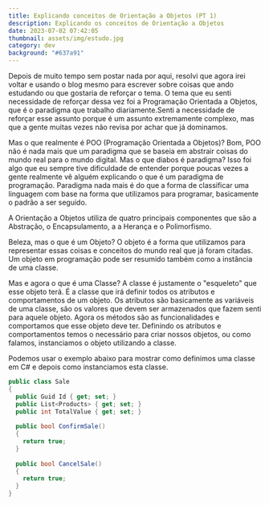 ```yaml
---
title: Explicando conceitos de Orientação a Objetos (PT 1)
description: Explicando os conceitos de Orientação a Objetos
date: 2023-07-02 07:42:05
thumbnail: assets/img/estudo.jpg
category: dev
background: "#637a91"
---
```

Depois de muito tempo sem postar nada por aqui, resolvi que agora irei voltar e usando o blog mesmo para escrever sobre coisas que ando estudando ou que gostaria de reforçar o tema. O tema que eu senti necessidade de reforçar dessa vez foi a Programação Orientada a Objetos, que é o paradigma que trabalho diariamente.Senti a necessidade de reforçar esse assunto porque é um assunto extremamente complexo, mas que a gente muitas vezes não revisa por achar que já dominamos. 

Mas o que realmente é POO (Programação Orientada a Objetos)? Bom, POO não é nada mais que um paradigma que se baseia em abstrair coisas do mundo real para o mundo digital. Mas o que diabos é paradigma? Isso foi algo que eu sempre tive dificuldade de entender porque poucas vezes a gente realmente vê alguém explicando o que é um paradigma de programação. Paradigma nada mais é do que a forma de classificar uma linguagem com base na forma que utilizamos para programar, basicamente o padrão a ser seguido.

A Orientação a Objetos utiliza de quatro principais componentes que são a Abstração, o Encapsulamento, a a Herança e o Polimorfismo.

Beleza, mas o que é um Objeto? O objeto é a forma que utilizamos para representar essas coisas e conceitos do mundo real que já foram citadas. Um objeto em programação pode ser resumido também como a instância de uma classe. 

Mas e agora o que é uma Classe? A classe é justamente o "esqueleto" que esse objeto terá. É a classe que irá definir todos os atributos e comportamentos de um objeto. Os atributos são basicamente as variáveis de uma classe, são os valores que devem ser armazenados que fazem senti para aquele objeto. Agora os métodos são as funcionalidades e comportamos que esse objeto deve ter. Definindo os atributos e comportamentos temos o necessário para criar nossos objetos, ou como falamos, instanciamos o objeto utilizando a classe.

Podemos usar o exemplo abaixo para mostrar como definimos uma classe em C# e depois como instanciamos esta classe.

```csharp
public class Sale
{
  public Guid Id { get; set; }
  public List<Products> { get; set; }
  public int TotalValue { get; set; }
  
  public bool ConfirmSale()
  {
    return true;
  }
  
  public bool CancelSale()
  {
    return true;
  }
}

```